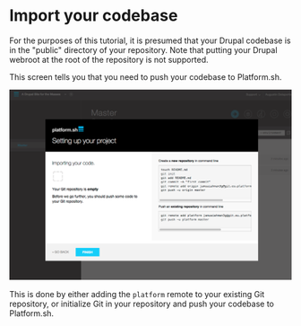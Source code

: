 # Import your codebase

For the purposes of this tutorial, it is presumed that your Drupal codebase is in the "public" directory of your repository. Note that putting your Drupal webroot at the root of the repository is not supported.

This screen tells you that you need to push your codebase to Platform.sh.

![Setting Up Your Project With a New Site](/images/03-setting-up-your-project-import-code.png)

This is done by either adding the ``platform`` remote to your existing Git repository, or initialize Git in your repository and push your codebase to Platform.sh.
